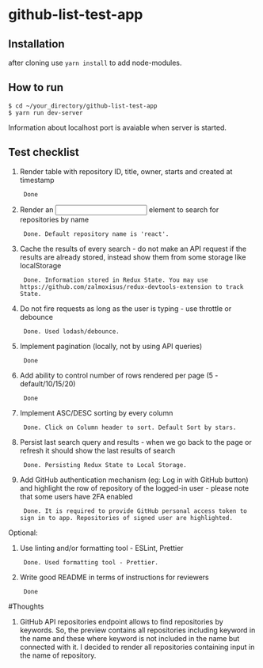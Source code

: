 # github-list-test-app

## Installation
after cloning use ```yarn install``` to add node-modules.

## How to run
```
$ cd ~/your_directory/github-list-test-app
$ yarn run dev-server
```
Information about localhost port is avaiable when server is started.

## Test checklist

1. Render table with repository ID, title, owner, starts and created at timestamp

		Done
2. Render an <input> element to search for repositories by name

		Done. Default repository name is 'react'.
3. Cache the results of every search - do not make an API request if the results are already stored, instead show them from some storage like localStorage

		Done. Information stored in Redux State. You may use https://github.com/zalmoxisus/redux-devtools-extension to track State.
4. Do not fire requests as long as the user is typing - use throttle or debounce

		Done. Used lodash/debounce.
5. Implement pagination (locally, not by using API queries)

		Done
6. Add ability to control number of rows rendered per page (5 - default/10/15/20)

		Done
7. Implement ASC/DESC sorting by every column

		Done. Click on Column header to sort. Default Sort by stars.
8. Persist last search query and results - when we go back to the page or refresh it should show the last results of search

		Done. Persisting Redux State to Local Storage.
9. Add GitHub authentication mechanism (eg: Log in with GitHub button) and highlight the row of repository of the logged-in user - please note that some users have 2FA enabled

		Done. It is required to provide GitHub personal access token to sign in to app. Repositories of signed user are highlighted.
    
Optional:

1. Use linting and/or formatting tool - ESLint, Prettier

		Done. Used formatting tool - Prettier.
2. Write good README in terms of instructions for reviewers

		Done


#Thoughts

1. GitHub API repositories endpoint allows to find repositories by keywords. So, the preview contains all repositories including keyword in the name and these where keyword is not included in the name but connected with it. I decided to render all repositories containing input in the name of repository. 

